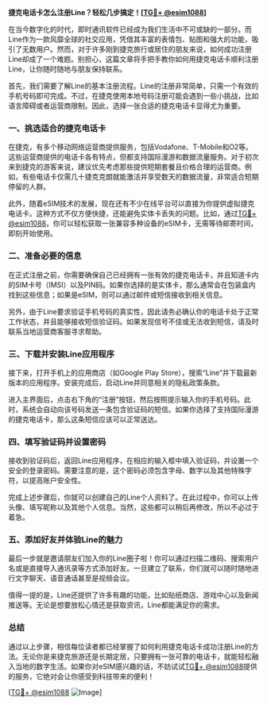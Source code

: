**捷克电话卡怎么注册Line？轻松几步搞定！[[TG💪+ @esim1088](https://t.me/s/esim1088)]**

在当今数字化的时代，即时通讯软件已经成为我们生活中不可或缺的一部分。而Line作为一款风靡全球的社交应用，凭借其丰富的表情包、贴图和强大的功能，吸引了无数用户。然而，对于许多刚到捷克旅行或居住的朋友来说，如何成功注册Line却成了一个难题。别担心，这篇文章将手把手教你如何用捷克电话卡顺利注册Line，让你随时随地与朋友保持联系。

首先，我们需要了解Line的基本注册流程。Line的注册非常简单，只需一个有效的手机号码即可完成。不过，在捷克使用本地号码注册可能会遇到一些小挑战，比如语言障碍或者运营商限制。因此，选择一张合适的捷克电话卡显得尤为重要。

### 一、挑选适合的捷克电话卡

在捷克，有多个移动网络运营商提供服务，包括Vodafone、T-Mobile和O2等。这些运营商提供的电话卡各有特点，但都支持国际漫游和数据流量服务。对于初次来到捷克的游客来说，建议优先考虑那些提供短期套餐且价格合理的运营商。例如，有些电话卡仅需几十捷克克朗就能激活并享受数天的数据流量，非常适合短期停留的人群。

此外，随着eSIM技术的发展，现在还有不少在线平台可以直接为你提供虚拟捷克电话卡。这种方式不仅方便快捷，还能避免实体卡丢失的问题。比如，通过[TG💪+ @esim1088](https://t.me/s/esim1088)，你可以轻松获取一张兼容多种设备的eSIM卡，无需等待邮寄时间，即刻开始使用。

### 二、准备必要的信息

在正式注册之前，你需要确保自己已经拥有一张有效的捷克电话卡，并且知道卡内的SIM卡号（IMSI）以及PIN码。如果你选择的是实体卡，那么通常会在包装盒内找到这些信息；如果是eSIM，则可以通过邮件或短信接收到相关信息。

另外，由于Line要求验证手机号码的真实性，因此请务必确认你的电话卡处于正常工作状态，并且能够接收短信验证码。如果发现信号不佳或无法收到短信，请及时联系当地运营商客服寻求帮助。

### 三、下载并安装Line应用程序

接下来，打开手机上的应用商店（如Google Play Store），搜索“Line”并下载最新版本的应用程序。安装完成后，启动Line并同意相关的隐私政策条款。

进入主界面后，点击右下角的“注册”按钮，然后按照提示输入你的手机号码。此时，系统会自动向该号码发送一条包含验证码的短信。如果你选择了支持国际漫游的捷克电话卡，那么这条短信应该可以正常送达。

### 四、填写验证码并设置密码

接收到验证码后，返回Line应用程序，在相应的输入框中填入验证码，并设置一个安全的登录密码。需要注意的是，这个密码必须包含字母、数字以及其他特殊字符，以提高账户安全性。

完成上述步骤后，你就可以创建自己的Line个人资料了。在此过程中，你可以上传头像、填写昵称以及其他个人信息。当然，这些都可以稍后再修改，所以不必过于着急。

### 五、添加好友并体验Line的魅力

最后一步就是邀请朋友们加入你的Line圈子啦！你可以通过扫描二维码、搜索用户名或是直接导入通讯录等方式添加好友。一旦建立了联系，你们就可以随时随地进行文字聊天、语音通话甚至是视频会议。

值得一提的是，Line还提供了许多有趣的功能，比如贴纸商店、游戏中心以及新闻推送等。无论是想要放松心情还是获取资讯，Line都能满足你的需求。

### 总结

通过以上步骤，相信每位读者都已经掌握了如何利用捷克电话卡成功注册Line的方法。无论你是来捷克旅游还是长期定居，只要拥有一张可靠的电话卡，就能轻松融入当地的数字生活。如果你对eSIM感兴趣的话，不妨试试[TG💪+ @esim1088](https://t.me/s/esim1088)提供的服务，它绝对会让你感受到科技带来的便利！

[[TG💪+ @esim1088](https://t.me/s/esim1088) ![Image](https://i.postimg.cc/4NQfJmqS/Snipaste-2025-05-13-00-14-12.png)]